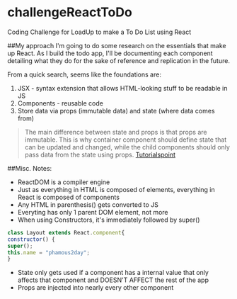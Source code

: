 # challengeReactToDo
Coding Challenge for LoadUp to make a To Do List using React

##My approach
I'm going to do some research on the essentials that make up React. As I build the todo app, I'll be documenting each component detailing what they do for the sake of reference and replication in the future.

From a quick search, seems like the foundations are:

1. JSX - syntax extension that allows HTML-looking stuff to be readable in JS
2. Components - reusable code
3. Store data via props (immutable data) and state (where data comes from)

> The main difference between state and props is that props are immutable. This is why container component should define state that can be updated and changed, while the child components should only pass data from the state using props.
[Tutorialspoint](https://www.tutorialspoint.com/reactjs/reactjs_props_overview.htm)

##Misc. Notes:
* ReactDOM is a compiler engine
* Just as everything in HTML is composed of elements, everything in React is composed of components
* Any HTML in parenthesis() gets converted to JS
* Everyting has only 1 parent DOM element, not more
* When using Constructors, it's immediately followed by super()

```js
class Layout extends React.component{
constructor() {
super();
this.name = "phamous2day";
}
```

* State only gets used if a component has a internal value that only affects that component and DOESN'T AFFECT the rest of the app
* Props are injected into nearly every other component
